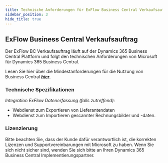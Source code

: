 ```yaml
---
title: Technische Anforderungen für ExFlow Business Central Verkaufsauftrag
sidebar_position: 3
hide_title: true
---
```


## ExFlow Business Central Verkaufsauftrag
Der ExFlow BC Verkaufsauftrag läuft auf der Dynamics 365 Business Central Plattform und folgt den technischen Anforderungen von Microsoft für Dynamics 365 Business Central.

Lesen Sie hier über die Mindestanforderungen für die Nutzung von Business Central [***hier***](https://docs.microsoft.com/en-us/dynamics365/business-central/product-requirements).<br/>

### Technische Spezifikationen

*Integration ExFlow Datenerfassung (falls zutreffend):*<br/>
* Webdienst zum Exportieren von Lieferantendaten<br/>
* Webdienst zum Importieren gescannter Rechnungsbilder und -daten.<br/>

### Lizenzierung
Bitte beachten Sie, dass der Kunde dafür verantwortlich ist, die korrekten Lizenzen und Supportvereinbarungen mit Microsoft zu haben.
Wenn Sie sich nicht sicher sind, wenden Sie sich bitte an Ihren Dynamics 365 Business Central Implementierungspartner.
